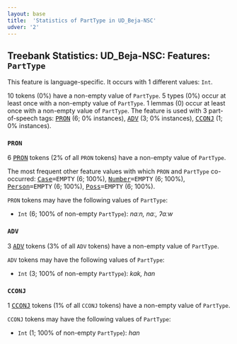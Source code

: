 ```yaml
---
layout: base
title:  'Statistics of PartType in UD_Beja-NSC'
udver: '2'
---
```


## Treebank Statistics: UD_Beja-NSC: Features: `PartType`

This feature is language-specific.
It occurs with 1 different values: `Int`.

10 tokens (0%) have a non-empty value of `PartType`.
5 types (0%) occur at least once with a non-empty value of `PartType`.
1 lemmas (0) occur at least once with a non-empty value of `PartType`.
The feature is used with 3 part-of-speech tags: <tt><a href="bej_nsc-pos-PRON.html">PRON</a></tt> (6; 0% instances), <tt><a href="bej_nsc-pos-ADV.html">ADV</a></tt> (3; 0% instances), <tt><a href="bej_nsc-pos-CCONJ.html">CCONJ</a></tt> (1; 0% instances).

### `PRON`

6 <tt><a href="bej_nsc-pos-PRON.html">PRON</a></tt> tokens (2% of all `PRON` tokens) have a non-empty value of `PartType`.

The most frequent other feature values with which `PRON` and `PartType` co-occurred: <tt><a href="bej_nsc-feat-Case.html">Case</a></tt><tt>=EMPTY</tt> (6; 100%), <tt><a href="bej_nsc-feat-Number.html">Number</a></tt><tt>=EMPTY</tt> (6; 100%), <tt><a href="bej_nsc-feat-Person.html">Person</a></tt><tt>=EMPTY</tt> (6; 100%), <tt><a href="bej_nsc-feat-Poss.html">Poss</a></tt><tt>=EMPTY</tt> (6; 100%).

`PRON` tokens may have the following values of `PartType`:

* `Int` (6; 100% of non-empty `PartType`): <em>naːn, naː, ʔaːw</em>

### `ADV`

3 <tt><a href="bej_nsc-pos-ADV.html">ADV</a></tt> tokens (3% of all `ADV` tokens) have a non-empty value of `PartType`.

`ADV` tokens may have the following values of `PartType`:

* `Int` (3; 100% of non-empty `PartType`): <em>kak, han</em>

### `CCONJ`

1 <tt><a href="bej_nsc-pos-CCONJ.html">CCONJ</a></tt> tokens (1% of all `CCONJ` tokens) have a non-empty value of `PartType`.

`CCONJ` tokens may have the following values of `PartType`:

* `Int` (1; 100% of non-empty `PartType`): <em>han</em>


